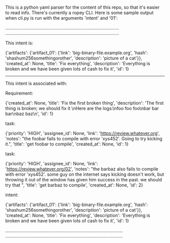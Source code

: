 This is a python yaml parser for the content of this repo, so that
it's easier to read info. There's currently a ropey CLI. Here is
some sample output when cli.py is run with the arguments 'intent' and '01':

.........................................................................................
.........................................................................................

This intent is:

{'artifacts': {'artifact_01': {'link': 'big-binary-file.example.org',
'hash': 'shashum256somethingorother', 'description': 'picture of a cat'}},
'created_at': None, 'title': 'Fix everything',
'description': 'Everything is broken and we have been given lots of cash to fix it',
'id': 1}

-------------------------------------

This intent is associated with:

Requirement:

{'created_at': None, 'title': 'Fix the first broken thing',
'description': 'The first thing is broken; we should fix it
\nHere are the logs:\nfoo foo foo\nbar bar bar\nbaz baz\n', 'id': 1}

task:

{'priority': 'HIGH', 'assignee_id': None, 'link': 'https://review.whatever.org',
'notes': "the foobar fails to compile with error 'xys452'. Going to try kicking it.",
'title': 'get foobar to compile', 'created_at': None, 'id': 1}


task:

{'priority': 'HIGH', 'assignee_id': None, 'link': 'https://review.whatever.org/02',
'notes': "the barbaz also fails to compile with error 'xys452'.
some guy on the internet says kicking doesn't work, but throwing it out of the
window has given him success in the past. we should try that ", 
'title': 'get barbaz to compile', 'created_at': None, 'id': 2}


intent:

{'artifacts': {'artifact_01': {'link': 'big-binary-file.example.org',
'hash': 'shashum256somethingorother', 'description': 'picture of a cat'}},
'created_at': None, 'title': 'Fix everything',
'description': 'Everything is broken and we have been given lots of cash to fix it',
 'id': 1}

............................................................................................
............................................................................................
